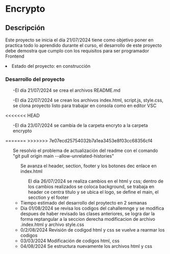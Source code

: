 <h1>Encrypto</h1>
<h2>Descripción</h2>
<p>Este proyecto se inicia el día 21/07/2024 tiene como objetivo poner en practica todo lo aprendido durante el curso,
el desarrollo de este proyecto debe demostra que cumplo con los requisitos para ser programador Frontend</p>
<li>Estado del proyecto: en construcción</li>
<h3>Desarrollo del proyecto</h3>
<ul>-El día 21/07/2024 se crea el archivos README.md</ul>
<ul>-El día 22/07/2024 se crean los archivos index.html, script.js, style.css, se clona proyecto listo para trabajar en consola como en editor VSC </ul>
<<<<<<< HEAD
<ul>-El dia 23/07/2024 se cambia de la carpeta encryto a la carpeta encrypto</ul>
=======
>>>>>>> 7e07ecd25754032b7a1ea3453e8f03cc68356cf4
<ul>Se resolvio el problema de actualización del readme con el comando "git pull origin main --allow-unrelated-histories"
<ul>Se avanza el header, section, footer y los botones dec enlace en index.html</li>
<ul>El día 26/07/2024 se realiza cambios en el html y css; dentro de los cambios realizados se coloca background, se trabaja en header ce centra titulo y se ubica el logo, se define el main, el secction y el footer</ul>
<li>Tiempo estimado del desarrollo del proytecto en 2 semanas </li>
<li>Dia 01/08/2024 se revisa los codigos del cahallemnge y se modifica despues de haber revisado las clases anteriores, se logra dar la forma reptangular a la seccion derecha modificacion de archivo .index.html y archivo style.css</li> 
<li>0/2/08/2024 Revisión de codigod html y css se vuelve a rearmar los codigos </li>
<li>03/03/2024 Modificación de codigos html, css </li>
<li>04/08/2024 Se estructura nuevamente los archivos html y css</li>

